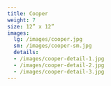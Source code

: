 ```yaml
---
title: Cooper
weight: 7
size: 12” x 12”
images:
  lg: /images/cooper.jpg
  sm: /images/cooper-sm.jpg
  details:
  - /images/cooper-detail-1.jpg
  - /images/cooper-detail-2.jpg
  - /images/cooper-detail-3.jpg
---
```

